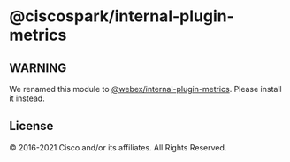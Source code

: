# @ciscospark/internal-plugin-metrics

## WARNING

We renamed this module to
[@webex/internal-plugin-metrics](https://www.npmjs.com/package/@webex/internal-plugin-metrics).
Please install it instead.

## License

© 2016-2021 Cisco and/or its affiliates. All Rights Reserved.
